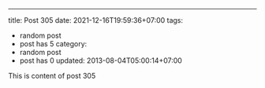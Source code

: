 ---
title: Post 305
date: 2021-12-16T19:59:36+07:00
tags:
  - random post
  - post has 5
category:
  - random post
  - post has 0
updated: 2013-08-04T05:00:14+07:00

This is content of post 305